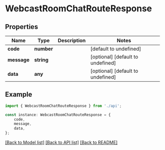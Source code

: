 # WebcastRoomChatRouteResponse


## Properties

Name | Type | Description | Notes
------------ | ------------- | ------------- | -------------
**code** | **number** |  | [default to undefined]
**message** | **string** |  | [optional] [default to undefined]
**data** | **any** |  | [optional] [default to undefined]

## Example

```typescript
import { WebcastRoomChatRouteResponse } from './api';

const instance: WebcastRoomChatRouteResponse = {
    code,
    message,
    data,
};
```

[[Back to Model list]](../README.md#documentation-for-models) [[Back to API list]](../README.md#documentation-for-api-endpoints) [[Back to README]](../README.md)
